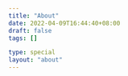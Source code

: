 ```yaml
---
title: "About"
date: 2022-04-09T16:44:40+08:00
draft: false
tags: []

type: special
layout: "about"
---
```


<!--more-->
